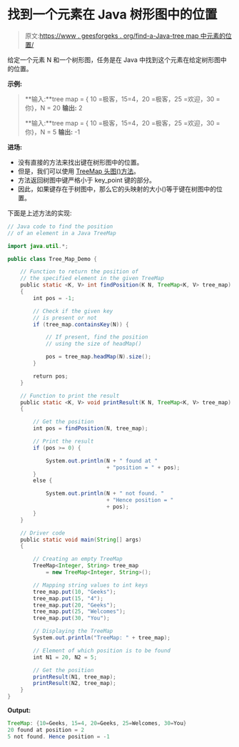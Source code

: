 # 找到一个元素在 Java 树形图中的位置

> 原文:[https://www . geesforgeks . org/find-a-Java-tree map 中元素的位置/](https://www.geeksforgeeks.org/find-the-position-of-an-element-in-a-java-treemap/)

给定一个元素 N 和一个树形图，任务是在 Java 中找到这个元素在给定树形图中的位置。

**示例:**

> **输入:**tree map = { 10 =极客，15=4，20 =极客，25 =欢迎，30 =你}，N = 20
> **输出:** 2
> 
> **输入:**tree map = { 10 =极客，15=4，20 =极客，25 =欢迎，30 =你}，N = 5
> **输出:** -1

**进场:**

*   没有直接的方法来找出键在树形图中的位置。
*   但是，我们可以使用 [TreeMap 头图()方法](https://www.geeksforgeeks.org/treemap-headmap-method-in-java/)。
*   方法返回树图中键严格小于 key_point 键的部分。
*   因此，如果键存在于树图中，那么它的头映射的大小()等于键在树图中的位置。

下面是上述方法的实现:

```java
// Java code to find the position
// of an element in a Java TreeMap

import java.util.*;

public class Tree_Map_Demo {

    // Function to return the position of
    // the specified element in the given TreeMap
    public static <K, V> int findPosition(K N, TreeMap<K, V> tree_map)
    {
        int pos = -1;

        // Check if the given key
        // is present or not
        if (tree_map.containsKey(N)) {

            // If present, find the position
            // using the size of headMap()

            pos = tree_map.headMap(N).size();
        }

        return pos;
    }

    // Function to print the result
    public static <K, V> void printResult(K N, TreeMap<K, V> tree_map)
    {

        // Get the position
        int pos = findPosition(N, tree_map);

        // Print the result
        if (pos >= 0) {

            System.out.println(N + " found at "
                               + "position = " + pos);
        }
        else {

            System.out.println(N + " not found. "
                               + "Hence position = "
                               + pos);
        }
    }

    // Driver code
    public static void main(String[] args)
    {

        // Creating an empty TreeMap
        TreeMap<Integer, String> tree_map
            = new TreeMap<Integer, String>();

        // Mapping string values to int keys
        tree_map.put(10, "Geeks");
        tree_map.put(15, "4");
        tree_map.put(20, "Geeks");
        tree_map.put(25, "Welcomes");
        tree_map.put(30, "You");

        // Displaying the TreeMap
        System.out.println("TreeMap: " + tree_map);

        // Element of which position is to be found
        int N1 = 20, N2 = 5;

        // Get the position
        printResult(N1, tree_map);
        printResult(N2, tree_map);
    }
}
```

**Output:**

```java
TreeMap: {10=Geeks, 15=4, 20=Geeks, 25=Welcomes, 30=You}
20 found at position = 2
5 not found. Hence position = -1

```